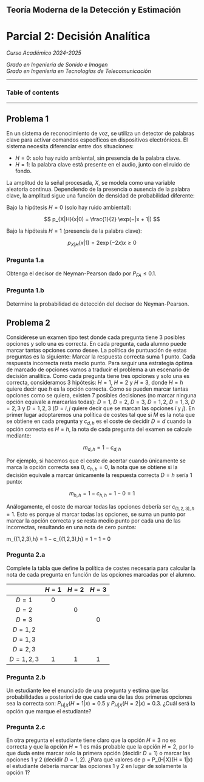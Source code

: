 ## Teoría Moderna de la Detección y Estimación <!-- omit in toc -->

# Parcial 2: Decisión Analítica

*Curso Académico 2024-2025*  

*Grado en Ingeniería de Sonido e Imagen*  
*Grado en Ingeniería en Tecnologías de Telecomunicación*  

---

### Table of contents

---

## Problema 1

En un sistema de reconocimiento de voz, se utiliza un detector de palabras clave
para activar comandos específicos en dispositivos electrónicos. El sistema
necesita diferenciar entre dos situaciones:

* $H = 0$: solo hay ruido ambiental, sin presencia de la palabra clave.
* $H = 1$: la palabra clave está presente en el audio, junto con el ruido de fondo.

La amplitud de la señal procesada, $X$, se modela como una variable aleatoria
continua. Dependiendo de la presencia o ausencia de la palabra clave, la
amplitud sigue una función de densidad de probabilidad diferente:

Bajo la hipótesis $H = 0$ (solo hay ruido ambiental):

$$
p_{X|H}(x|0) = \frac{1}{2} \exp(−|x + 1|)
$$

Bajo la hipótesis $H = 1$ (presencia de la palabra clave):

$$
p_{X|H}(x|1) = 2 \exp(−2x) x ≥ 0
$$

### Pregunta 1.a
Obtenga el decisor de Neyman-Pearson dado por $P_{FA} ≤ 0.1$.

### Pregunta 1.b
Determine la probabilidad de detección del decisor de Neyman-Pearson.

## Problema 2

Considérese un examen tipo test donde cada pregunta tiene 3 posibles opciones y
solo una es correcta. En cada pregunta, cada alumno puede marcar tantas opciones
como desee. La política de puntuación de estas preguntas es la siguiente: Marcar
la respuesta correcta suma 1 punto. Cada respuesta incorrecta resta medio punto.
Para seguir una estrategia óptima de marcado de opciones vamos a traducir el
problema a un escenario de decisión analítica. Como cada pregunta tiene tres
opciones y solo una es correcta, consideramos 3 hipótesis: $H = 1$, $H = 2$ y $H
= 3$, donde $H = h$ quiere decir que $h$ es la opción correcta. Como se pueden
marcar tantas opciones como se quiera, existen 7 posibles decisiones (no marcar
ninguna opción equivale a marcarlas todas): $D = 1$, $D = 2$, $D = 3$, $D = 1,
2$, $D = 1, 3$, $D = 2, 3$ y $D = 1, 2, 3$ ($D = i, j$ quiere decir que se
marcan las opciones $i$ y $j$). En primer lugar adoptaremos una política de
costes tal que si $M$ es la nota que se obtiene en cada pregunta y $c_{d,h}$ es
el coste de decidir $D = d$ cuando la opción correcta es $H = h$, la nota de
cada pregunta del examen se calcule mediante:

$$
m_{d,h} = 1 − c_{d,h}
$$

Por ejemplo, si hacemos que el coste de acertar cuando únicamente se marca la
opción correcta sea 0, $c_{h,h} = 0$, la nota que se obtiene si la decisión
equivale a marcar únicamente la respuesta correcta $D = h$ sería 1 punto:

$$
m_{h,h} = 1 − c_{h,h} = 1 − 0 = 1
$$

Análogamente, el coste de marcar todas las opciones debería ser $c_{(1,2,3),h} =
1$. Esto es porque al marcar todas las opciones, se suma un punto por marcar la
opción correcta y se resta medio punto por cada una de las incorrectas,
resultando en una nota de cero puntos:

m_{(1,2,3),h} = 1 − c_{(1,2,3),h} = 1 − 1 = 0

### Pregunta 2.a
Complete la tabla que define la política de costes necesaria para calcular la nota de cada
pregunta en función de las opciones marcadas por el alumno.

|               | $H = 1$ | $H = 2$ | $H = 3$ |
| :-----------: | :-----: | :-----: | :-----: |
|    $D = 1$    |    0    |         |         |
|    $D = 2$    |         |    0    |         |
|    $D = 3$    |         |         |    0    |
|  $D = 1, 2$   |         |         |         |
|  $D = 1, 3$   |         |         |         |
|  $D = 2, 3$   |         |         |         |
| $D = 1, 2, 3$ |    1    |    1    |    1    |

### Pregunta 2.b

Un estudiante lee el enunciado de una pregunta y estima que las probabilidades a
posteriori de que cada una de las dos primeras opciones sea la correcta son:
$P_{H|X}(H = 1|x) = 0.5$ y $P_{H|X}(H = 2|x) = 0.3$. ¿Cuál será la opción que
marque el estudiante?

### Pregunta 2.c

En otra pregunta el estudiante tiene claro que la opción $H = 3$ no es correcta
y que la opción $H = 1$ es más probable que la opción $H = 2$, por lo que duda
entre marcar solo la primera opción (decidir $D = 1$) o marcar las opciones 1 y
2 (decidir $D = 1, 2$). ¿Para qué valores de p = P_{H|X}(H = 1|x) el estudiante
debería marcar las opciones 1 y 2 en lugar de solamente la opción 1?
